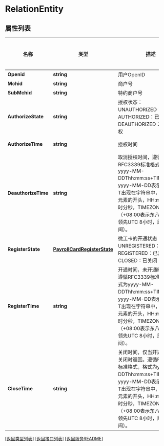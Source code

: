 # RelationEntity

## 属性列表

名称 | 类型 | 描述 | 补充说明
------------ | ------------- | ------------- | -------------
**Openid** | **string** | 用户OpenID | 
**Mchid** | **string** | 商户号 | 
**SubMchid** | **string** | 特约商户号 | 
**AuthorizeState** | **string** | 授权状态：UNAUTHORIZED：未授权 AUTHORIZED：已授权 DEAUTHORIZED：已取消授权 | 
**AuthorizeTime** | **string** | 授权时间 | [可选] 
**DeauthorizeTime** | **string** | 取消授权时间，遵循RFC3339标准格式，格式为yyyy-MM-DDThh:mm:ss+TIMEZONE，yyyy-MM-DD表示年月日，T出现在字符串中，表示time元素的开头，HH:mm:ss表示时分秒，TIMEZONE表示时区（+08:00表示东八区时间，领先UTC 8小时，即北京时间）。 | [可选] 
**RegisterState** | [**PayrollCardRegisterState**](PayrollCardRegisterState.md) | 微工卡的开通状态：UNREGISTERED：未开通；REGISTERED：已开通；CLOSED：已关闭 | 
**RegisterTime** | **string** | 开通时间，未开通时不返回。遵循RFC3339标准格式，格式为yyyy-MM-DDThh:mm:ss+TIMEZONE，yyyy-MM-DD表示年月日，T出现在字符串中，表示time元素的开头，HH:mm:ss表示时分秒，TIMEZONE表示时区（+08:00表示东八区时间，领先UTC 8小时，即北京时间）。 | [可选] 
**CloseTime** | **string** | 关闭时间，仅当开通状态是已关闭时返回。遵循RFC3339标准格式，格式为yyyy-MM-DDThh:mm:ss+TIMEZONE，yyyy-MM-DD表示年月日，T出现在字符串中，表示time元素的开头，HH:mm:ss表示时分秒，TIMEZONE表示时区（+08:00表示东八区时间，领先UTC 8小时，即北京时间）。 | [可选] 

[\[返回类型列表\]](README.md#类型列表)
[\[返回接口列表\]](README.md#接口列表)
[\[返回服务README\]](README.md)


